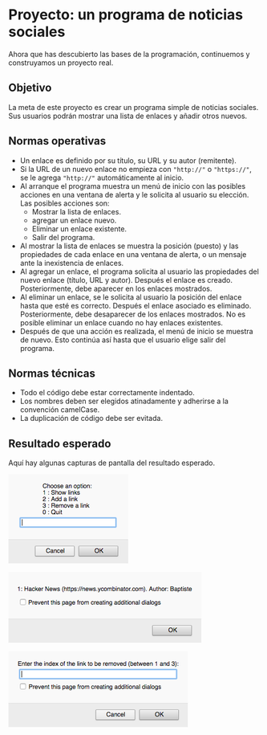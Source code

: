 # Proyecto: un programa de noticias sociales

Ahora que has descubierto las bases de la programación, continuemos y construyamos un proyecto real. 

## Objetivo

La meta de este proyecto es crear un programa simple de noticias sociales. Sus usuarios podrán mostrar una lista de enlaces y añadir otros nuevos.



## Normas operativas

* Un enlace es definido por su título, su URL y su autor (remitente).
* Si la URL de un nuevo enlace no empieza con `"http://"` o `"https://"`, se le agrega `"http://"` automáticamente al inicio.
* Al arranque el programa muestra un menú de inicio con las posibles acciones en una ventana de alerta y le solicita al usuario su elección. Las posibles acciones son:
  * Mostrar la lista de enlaces.
  * agregar un enlace nuevo.
  * Eliminar un enlace existente. 
  * Salir del programa.
* Al mostrar la lista de enlaces se muestra la posición (puesto) y las propiedades de cada enlace en una ventana de alerta, o un mensaje ante la inexistencia de enlaces.
* Al agregar un enlace, el programa solicita al usuario las propiedades del nuevo enlace (título, URL y autor). Después el enlace es creado. Posteriormente, debe aparecer en los enlaces mostrados.
* Al eliminar un enlace, se le solicita al usuario la posición del enlace hasta que esté es correcto. Después el enlace asociado es eliminado. Posteriormente, debe desaparecer de los enlaces mostrados. No es posible eliminar un enlace cuando no hay enlaces existentes.
* Después de que una acción es realizada, el menú de inicio se muestra de nuevo. Esto continúa así hasta que el usuario elige salir del programa.

## Normas técnicas

* Todo el código debe estar correctamente indentado.
* Los nombres deben ser elegidos atinadamente y adherirse a la convención camelCase.
* La duplicación de código debe ser evitada.

## Resultado esperado

Aquí hay algunas capturas de pantalla del resultado esperado.

![Menú de inicio ](images/chapter11-01.png)

![Mostrar un enlace](images/chapter11-02.png)

![Seleccionar la posición de un enlace](images/chapter11-03.png)
